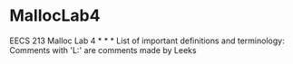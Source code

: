 # MallocLab4
EECS 213 Malloc Lab 4
*
*
*
List of important definitions and terminology:
Comments with 'L:' are comments made by Leeks
